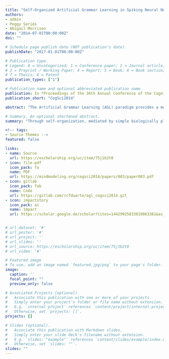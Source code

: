 ```yaml
---
title: "Self-Organized Artificial Grammar Learning in Spiking Neural Networks"
authors:
- admin
- Peggy Seriès
- Abigail Morrison
date: "2014-07-01T00:00:00Z"
doi: ""

# Schedule page publish date (NOT publication's date).
publishDate: "2017-01-01T00:00:00Z"

# Publication type.
# Legend: 0 = Uncategorized; 1 = Conference paper; 2 = Journal article;
# 3 = Preprint / Working Paper; 4 = Report; 5 = Book; 6 = Book section;
# 7 = Thesis; 8 = Patent
publication_types: ["1"]

# Publication name and optional abbreviated publication name.
publication: In *Proceedings of the 36th Annual Conference of the Cognitive Science Society*
publication_short: "CogSci2014"

abstract: "The Artificial Grammar Learning (AGL) paradigm provides a means to study the nature of syntactic processing and implicit sequence learning. With mere exposure and without performance feedback, human beings implicitly acquire knowledge about the structural regularities implemented by complex rule systems. We investigate to which extent a generic cortical microcircuit model can support formally explicit symbolic computations, instantiated by the same grammars used in the human AGL literature and how a functional network emerges, in a self-organized manner, from exposure to this type of data. We use a concrete implementation of an input-driven recurrent network composed of noisy, spiking neurons, built according to the reservoir computing framework and dynamically shaped by a variety of synaptic and intrinsic plasticity mechanisms operating concomitantly. We show that, when shaped by plasticity, these models are capable of acquiring the structure of a simple grammar. When asked to judge string legality (in a manner similar to human subjects), the networks perform at a qualitatively comparable level."

# Summary. An optional shortened abstract.
summary: "Through self-organization, mediated by simple biologically plausible unsupervised plasticity mechanisms, RNNs composed of binary, threshold units are capable of acquiring complex sequential structure and developing a reliable predictive model. We demonstrate that this is achieved primarily by adaptive inhibitory synapses and homeostasis whose actions enforce compactness of input-driven population responses."

<!-- tags:
- Source Themes -->
featured: false

links:
- name: Source
  url: https://escholarship.org/uc/item/75j1b2t0
- icon: file-pdf
  icon_pack: fa
  name: PDF
  url: https://mindmodeling.org/cogsci2014/papers/083/paper083.pdf
- icon: gitlab
  icon_pack: fab
  name: Code
  url: https://gitlab.com/rcfduarte/agl_cogsci2014.git
- icon: impactstory
  icon_pack: ai
  name: Impact
  url: https://scholar.google.de/scholar?cites=14429925833819863381&as_sdt=2005&sciodt=0,5&hl=en


# url_dataset: '#'
# url_poster: '#'
# url_project: ''
# url_slides: ''
# url_source: https://escholarship.org/uc/item/75j1b2t0
# url_video: '#'

# Featured image
# To use, add an image named `featured.jpg/png` to your page's folder. 
image:
  caption: ''
  focal_point: ""
  preview_only: false

# Associated Projects (optional).
#   Associate this publication with one or more of your projects.
#   Simply enter your project's folder or file name without extension.
#   E.g. `internal-project` references `content/project/internal-project/index.md`.
#   Otherwise, set `projects: []`.
projects: []

# Slides (optional).
#   Associate this publication with Markdown slides.
#   Simply enter your slide deck's filename without extension.
#   E.g. `slides: "example"` references `content/slides/example/index.md`.
#   Otherwise, set `slides: ""`.
slides: ""
---
```



